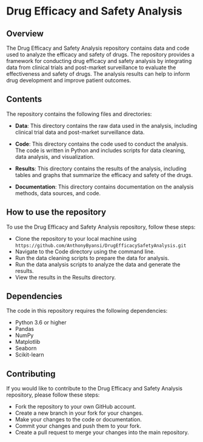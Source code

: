 # Drug Efficacy and Safety Analysis
## Overview

The Drug Efficacy and Safety Analysis repository contains data and code used to analyze the efficacy and safety of drugs. The repository provides a framework for conducting drug efficacy and safety analysis by integrating data from clinical trials and post-market surveillance to evaluate the effectiveness and safety of drugs. The analysis results can help to inform drug development and improve patient outcomes.

## Contents

The repository contains the following files and directories:
* **Data**: This directory contains the raw data used in the analysis, including clinical trial data and post-market surveillance data.

* **Code**: This directory contains the code used to conduct the analysis. The code is written in Python and includes scripts for data cleaning, data analysis, and visualization.

* **Results**: This directory contains the results of the analysis, including tables and graphs that summarize the efficacy and safety of the drugs.
* **Documentation**: This directory contains documentation on the analysis methods, data sources, and code.

## How to use the repository

To use the Drug Efficacy and Safety Analysis repository, follow these steps:
* Clone the repository to your local machine using `https://github.com/AnthonyByansi/DrugEfficacySafetyAnalysis.git`
* Navigate to the Code directory using the command line.
* Run the data cleaning scripts to prepare the data for analysis.
* Run the data analysis scripts to analyze the data and generate the results.
* View the results in the Results directory.

## Dependencies

The code in this repository requires the following dependencies:
* Python 3.6 or higher
* Pandas
* NumPy
* Matplotlib
* Seaborn
* Scikit-learn

## Contributing

If you would like to contribute to the Drug Efficacy and Safety Analysis repository, please follow these steps:
* Fork the repository to your own GitHub account.
* Create a new branch in your fork for your changes.
* Make your changes to the code or documentation.
* Commit your changes and push them to your fork.
* Create a pull request to merge your changes into the main repository.

